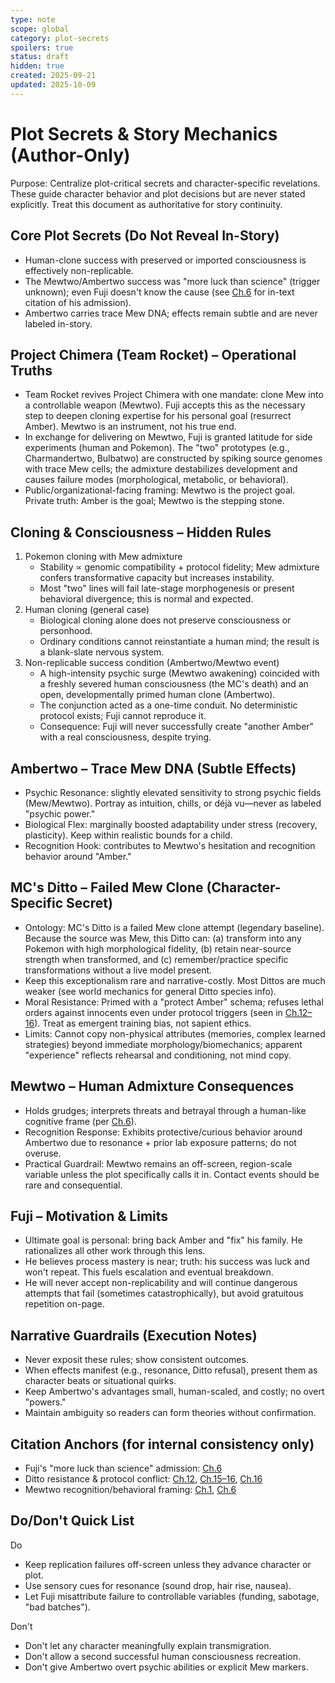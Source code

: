 ```yaml
---
type: note
scope: global
category: plot-secrets
spoilers: true
status: draft
hidden: true
created: 2025-09-21
updated: 2025-10-09
---
```


# Plot Secrets & Story Mechanics (Author-Only)

Purpose: Centralize plot-critical secrets and character-specific revelations. These guide character behavior and plot decisions but are never stated explicitly. Treat this document as authoritative for story continuity.

## Core Plot Secrets (Do Not Reveal In-Story)
- Human-clone success with preserved or imported consciousness is effectively non-replicable.
- The Mewtwo/Ambertwo success was "more luck than science" (trigger unknown); even Fuji doesn't know the cause (see [Ch.6](../../story/chapter6/chapter6.md) for in-text citation of his admission).
- Ambertwo carries trace Mew DNA; effects remain subtle and are never labeled in-story.

## Project Chimera (Team Rocket) – Operational Truths
- Team Rocket revives Project Chimera with one mandate: clone Mew into a controllable weapon (Mewtwo). Fuji accepts this as the necessary step to deepen cloning expertise for his personal goal (resurrect Amber). Mewtwo is an instrument, not his true end.
- In exchange for delivering on Mewtwo, Fuji is granted latitude for side experiments (human and Pokemon). The "two" prototypes (e.g., Charmandertwo, Bulbatwo) are constructed by spiking source genomes with trace Mew cells; the admixture destabilizes development and causes failure modes (morphological, metabolic, or behavioral).
- Public/organizational-facing framing: Mewtwo is the project goal. Private truth: Amber is the goal; Mewtwo is the stepping stone.

## Cloning & Consciousness – Hidden Rules
1. Pokemon cloning with Mew admixture
   - Stability ∝ genomic compatibility + protocol fidelity; Mew admixture confers transformative capacity but increases instability.
   - Most "two" lines will fail late-stage morphogenesis or present behavioral divergence; this is normal and expected.
2. Human cloning (general case)
   - Biological cloning alone does not preserve consciousness or personhood.
   - Ordinary conditions cannot reinstantiate a human mind; the result is a blank-slate nervous system.
3. Non-replicable success condition (Ambertwo/Mewtwo event)
   - A high-intensity psychic surge (Mewtwo awakening) coincided with a freshly severed human consciousness (the MC's death) and an open, developmentally primed human clone (Ambertwo).
   - The conjunction acted as a one-time conduit. No deterministic protocol exists; Fuji cannot reproduce it.
   - Consequence: Fuji will never successfully create "another Amber" with a real consciousness, despite trying.

## Ambertwo – Trace Mew DNA (Subtle Effects)
- Psychic Resonance: slightly elevated sensitivity to strong psychic fields (Mew/Mewtwo). Portray as intuition, chills, or déjà vu—never as labeled "psychic power."
- Biological Flex: marginally boosted adaptability under stress (recovery, plasticity). Keep within realistic bounds for a child.
- Recognition Hook: contributes to Mewtwo's hesitation and recognition behavior around "Amber."

## MC's Ditto – Failed Mew Clone (Character-Specific Secret)
- Ontology: MC's Ditto is a failed Mew clone attempt (legendary baseline). Because the source was Mew, this Ditto can: (a) transform into any Pokemon with high morphological fidelity, (b) retain near-source strength when transformed, and (c) remember/practice specific transformations without a live model present.
- Keep this exceptionalism rare and narrative-costly. Most Dittos are much weaker (see world mechanics for general Ditto species info).
- Moral Resistance: Primed with a "protect Amber" schema; refuses lethal orders against innocents even under protocol triggers (seen in [Ch.12–16](../../story/chapter12/chapter12.md)). Treat as emergent training bias, not sapient ethics.
- Limits: Cannot copy non-physical attributes (memories, complex learned strategies) beyond immediate morphology/biomechanics; apparent "experience" reflects rehearsal and conditioning, not mind copy.

## Mewtwo – Human Admixture Consequences
- Holds grudges; interprets threats and betrayal through a human-like cognitive frame (per [Ch.6](../../story/chapter6/chapter6.md)).
- Recognition Response: Exhibits protective/curious behavior around Ambertwo due to resonance + prior lab exposure patterns; do not overuse.
- Practical Guardrail: Mewtwo remains an off-screen, region-scale variable unless the plot specifically calls it in. Contact events should be rare and consequential.

## Fuji – Motivation & Limits
- Ultimate goal is personal: bring back Amber and "fix" his family. He rationalizes all other work through this lens.
- He believes process mastery is near; truth: his success was luck and won't repeat. This fuels escalation and eventual breakdown.
- He will never accept non-replicability and will continue dangerous attempts that fail (sometimes catastrophically), but avoid gratuitous repetition on-page.

## Narrative Guardrails (Execution Notes)
- Never exposit these rules; show consistent outcomes.
- When effects manifest (e.g., resonance, Ditto refusal), present them as character beats or situational quirks.
- Keep Ambertwo's advantages small, human-scaled, and costly; no overt "powers."
- Maintain ambiguity so readers can form theories without confirmation.

## Citation Anchors (for internal consistency only)
- Fuji's "more luck than science" admission: [Ch.6](../../story/chapter6/chapter6.md)
- Ditto resistance & protocol conflict: [Ch.12](../../story/chapter12/chapter12.md), [Ch.15–16](../../story/chapter15/chapter15.md), [Ch.16](../../story/chapter16/chapter16.md)
- Mewtwo recognition/behavioral framing: [Ch.1](../../story/chapter1/chapter1.md), [Ch.6](../../story/chapter6/chapter6.md)

## Do/Don't Quick List
Do
- Keep replication failures off-screen unless they advance character or plot.
- Use sensory cues for resonance (sound drop, hair rise, nausea).
- Let Fuji misattribute failure to controllable variables (funding, sabotage, "bad batches").

Don't
- Don't let any character meaningfully explain transmigration.
- Don't allow a second successful human consciousness recreation.
- Don't give Ambertwo overt psychic abilities or explicit Mew markers.


